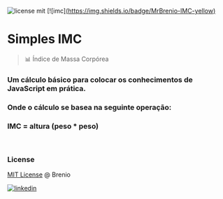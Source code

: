 ![license mit](https://img.shields.io/github/license/mrbrenio/simplesimc) [![imc][(https://img.shields.io/badge/MrBrenio-IMC-yellow)](https://mrbrenio.github.io/simplesIMC/)

# Simples IMC 
> 📊 Índice de Massa Corpórea

### Um cálculo básico para colocar os conhecimentos de JavaScript em prática.

### Onde o cálculo se basea na seguinte operação:

### IMC = altura (peso * peso)
<br>

### License
[MIT License](https://github.com/mrbrenio/simplesIMC/blob/main/LICENSE) @ Brenio
<br>

[![linkedin](https://cdn2.iconfinder.com/data/icons/social-18/512/LinkedIn-128.png)](https://www.linkedin.com/in/brenio/) 

